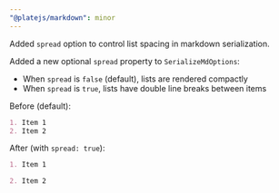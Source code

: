 ```yaml
---
"@platejs/markdown": minor
---
```


Added `spread` option to control list spacing in markdown serialization.

Added a new optional `spread` property to `SerializeMdOptions`:
- When `spread` is `false` (default), lists are rendered compactly
- When `spread` is `true`, lists have double line breaks between items

Before (default):
```markdown
1. Item 1
2. Item 2
```

After (with `spread: true`):
```markdown
1. Item 1

2. Item 2
```